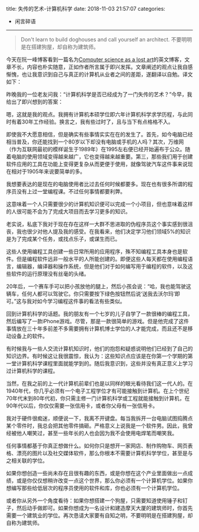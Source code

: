 title: 失传的艺术-计算机科学
date: 2018-11-03 21:57:07
categories:
- 闲言碎语

---

> Don't learn to build doghouses and call yourself an architect. 不要明明是在搭建狗屋，却自称为建筑师。

今天在阮一峰博客看到一篇名为[Computer science as a lost art](http://rubyhacker.com/blog2/20150917.html)的英文博客，文章不长，内容也朴实随意，正如作者所言属于即兴发挥。文章阐述的观点让我自感惭愧，也让我意识到自己与真正的计算机从业者之间的差距，遂翻译以自勉。译文如下：

昨晚我的一位老友问我：“计算机科学是否已经成为了一门失传的艺术？”今早，我给出了即兴想到的答案：

嗯，这就是我的观点。我拥有计算机本硕学位即六年计算机科学求学历程，与此同时有着30年工作经验。换言之，我有些过时了，且与当下有点格格不入。

即使我不大愿意相信，但是确实有些事情实实在在的发生了。首先，如今电脑已经相当普及，你还能找到一个80岁以下却没有电脑或手机的人吗？其次，万维网（作为互联网最初的模样诞生于1989年）在1995左右便已经开始遍布于公众。随着电脑的使用领域变得越来越广，它也变得越来越重要。第三，那些我们用于创建软件应用的工具在功能上变得更复杂从而更便于使用，就像驾驶汽车这件事来说现在相对于1905年来说要简单的多。

我想要表达的是现在的电脑使用者比过去任何时候都要多。现在也有很多所谓的程序员没有上过一堂编程课。不过任何事情都要利弊。

这意味着一个人只需要很少的计算机知识便可以完成一个小项目，但也意味着这样的人很可能不会为了完成大项目而去学习更多的知识。

老实说，私底下我对于现在存在这样一大群不思进取的伪程序员这个事实感到很沮丧，我也很少对他人提及我的感受。在我看来，他们决定学习他们领域5%的知识是为了完成某个任务，或找点乐子，或谋生而已。

这些人使用编程工具创建一些日常所用的应用程序，殊不知编程工具本身也是软件。但是编程软件远非一般水平的人所能创建的。即便这些人每天都在使用编程语言，编辑器，编译器和操作系统，但是他们对于如何编写用于编程的软件，以及这些软件的运行原理没有丝毫的头绪。

20年后，一个赛车手可以把小孩放他的腿上，然后小孩会说：“哈，我也能驾驶这辆车，任何人都可以驾驶它。你只需要按下绿色按钮然后说‘送我去沃尔玛’即可。”这与我对如今学习编程这件事的看法有些类似。

回到计算机科学的话题。我的朋友有一个七岁的儿子自学了一款很棒的编程工具，然后编写了一款iPhone游戏。尽管，那是一款很简单的游戏。但是他完成了这件事情放在三十年多前差不多需要拥有计算机博士学位的人才能完成，而且还不是移动设备上的软件。

有时候我与一些人交流计算机知识时，他们的抱怨和疑惑说明他们已经到了自己的知识边界。有时候这让我很震惊，我认为：这些知识点应该是在你第一个学期的第一堂计算机科学课程里面就能学到的。随后我意识到，这些并没有真正意义上学习过计算机科学的课程。

当然，在我之前的上一代计算机前辈们也是以同样的眼光看待我们这一代人的。在1940年代，你几乎必须有一个电子工程学位才有可能接触到计算机。在上个世纪70年代末到80年代初，你只需主修一门计算机科学或工程就能接触到计算机，在90年代以后，你仅仅需要一张信用卡，或者你父母有一张信用卡。

我对于硬件很痴迷，顺便说一下，我离不开键盘。每当我拆开一台电脑试图捣腾点某个零件时，我总会把其他零件搞砸。严格意义上说我是一个软件男。因此，我曾经被他人嘲笑过，甚至一些年长的人也会因为我不会使用电焊笔而嘲笑我。

任何事情都基于你真正想做什么。如何你只是想开一家网店、制作购物车、网页表格、漂亮的图片以及社交媒体软件，那么你根本不需要计算机科学学位，甚至是与之相关联的学位。

如果你想创造一些尚未存在且很有趣的东西，或是你想在这个产业里面做出一点成绩，或是你仅仅想稍许改变一点这个世界，那么你必须有一个计算机学位。如果你想编写那些给低层次的程序员使用的软件和库，你也必须有一个计算机学位。

或者你从另外一个角度看待：如果你想搭建一个狗屋，只需要知道使用锤子和钉子，然后动手做即可。如果你想成为一名设计和建造摩天大厦的建筑师时，你首先需要一个建筑业的学位。再次恳请大家要有自知之明，不要明明是在搭建狗屋，却自称为建筑师。

